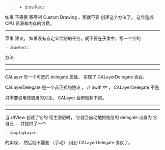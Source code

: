 
> - drawRect

如果 不需要 寄宿制  Custom Drawing ，那就不要 创建这个方法了。
这会造成 CPU 资源和内存的浪费。

<hr>

苹果 建议， 如果没有自定义绘制的任务，就不要在子类中，写一个空的

```
- drawRect:
```
方法



<hr>

<hr>


CALayer 有一个可选的 delegate 属性， 实现了 CALayerDelegate 协议。

CALayerDelegate 是一个非正式的协议  ，
//          Swift 中 ， CALayerDelegate 不是



只需要调用想调用的方法， CALayer 会帮做剩下的。


<hr>
<hr>



当 UIVIew 创建了它的 宿主图层时， 它就会自动地把图层的 delegate 设置为 它自己 ， 并提供了一个
```
- displayLayer:
```
的实现，
然后就不需要 （手动） 用到 CALayerDelegate 协议了。

